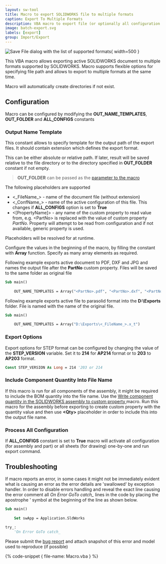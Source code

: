 ```yaml
---
layout: sw-tool
title: Macro to export SOLIDWORKS file to multiple formats
caption: Export To Multiple Formats
description: VBA macro to export file (or optionally all configuration or drawing sheets) to multiple formats
image: batch-export.svg
labels: [export]
group: Import/Export
---
```

![Save File dialog with the list of supported formats](file-save-dialog.png){ width=500 }

This VBA macro allows exporting active SOLIDWORKS document to multiple formats supported by SOLIDWORKS. Macro supports flexible options for specifying file path and allows to export to multiple formats at the same time.

Macro will automatically create directories if not exist.

## Configuration

Macro can be configured by modifying the **OUT_NAME_TEMPLATES**, **OUT_FOLDER** and **ALL_CONFIGS** constants

### Output Name Template

This constant allows to specify template for the output path of the export files. It should contain extension which defines the export format.

This can be either absolute or relative path. If later, result will be saved relative to the file directory or to the directory specified in **OUT_FOLDER** constant if not empty.

> **OUT_FOLDER** can be passed as the [parameter to the macro](https://cadplus.xarial.com/macro-arguments/)

The following placeholders are supported

* <\_FileName\_> - name of the document file (without extension)
* <\_ConfName\_> - name of the active configuration of this file. This changes if **ALL_CONFIGS** option is set to **True**
* <[PropertyName]> - any name of the custom property to read value from, e.g. \<PartNo\> is replaced with the value of custom property *PartNo*. Property will attempt to be read from configuration and if not available, generic property is used.

Placeholders will be resolved for at runtime.

Configure the values in the beginning of the macro, by filling the constant with **Array** function. Specify as many array elements as required.

Following example exports active document to PDF, DXF and JPG and names the output file after the **PartNo** custom property. Files will be saved to the same folder as original file

~~~ vb
Sub main()
        
    OUT_NAME_TEMPLATES = Array("<PartNo>.pdf", "<PartNo>.dxf", "<PartNo>.jpg")
~~~

Following example exports active file to parasolid format into the **D:\Exports** folder. File is named with the name of the original file.

~~~ vb
Sub main()
        
    OUT_NAME_TEMPLATES = Array("D:\Exports\<_FileName_>.x_t")
~~~

### Export Options

Export options for STEP format can be configured by changing the value of the **STEP_VERSION** variable. Set it to **214** for **AP214** format or to **203** to **AP203** format.

~~~ vb
Const STEP_VERSION As Long = 214 '203 or 214
~~~

### Include Component Quantity Into File Name

If this macro is run for all components of the assembly, it might be required to include the BOM quantity into the file name. Use the [Write component quantity in the SOLIDWORKS assembly to custom property
](/solidworks-api/document/assembly/components/write-quantities/) macro. Run this macro for the assembly before exporting to create custom property with the quantity value and then use **\<Qty\>** placeholder in order to include this into the output file name.

### Process All Configuration

If **ALL_CONFIGS** constant is set to **True** macro will activate all configuration (for assembly and part) or all sheets (for drawing) one-by-one and run export command.

## Troubleshooting

If macro reports an error, in some cases it might not be immediately evident what is causing an error as the error details are 'swallowed' by exception handler. In order to disable errors handling and reveal the exact line causing the error comment all *On Error GoTo catch_* lines in the code by placing the apostrophe ' symbol at the beginning of the line as shown below.

~~~ vb jagged
Sub main()
        
    Set swApp = Application.SldWorks
    
try_:
    'On Error GoTo catch_
~~~

Please submit the [bug report](https://github.com/xarial/codestack/issues/new?labels=bug) and attach snapshot of this error and model used to reproduce (if possible)

{% code-snippet { file-name: Macro.vba } %}
